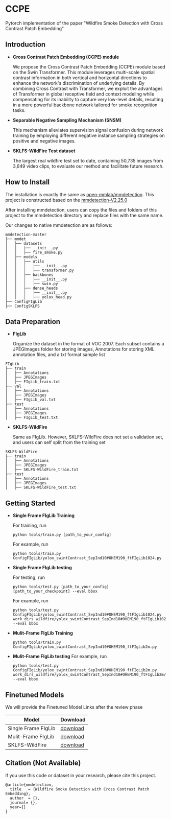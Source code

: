 # CCPE
Pytorch implementation of the paper "Wildfire Smoke Detection with Cross Contrast Patch Embedding"

## Introduction
- **Cross Contrast Patch Embedding (CCPE) module**

    We propose the Cross Contrast Patch Embedding (CCPE) module based on the Swin Transformer. This module leverages multi-scale spatial contrast information in both vertical and horizontal directions to enhance the network's discrimination of underlying details. By combining Cross Contrast with Transformer, we exploit the advantages of Transformer in global receptive field and context modeling while compensating for its inability to capture very low-level details, resulting in a more powerful backbone network tailored for smoke recognition tasks.

- **Separable Negative Sampling Mechanism (SNSM)**
 
    This mechanism alleviates supervision signal confusion during network training by employing different negative instance sampling strategies on positive and negative images.

- **SKLFS-WildFire Test dataset**
 
     The largest real wildfire test set to date, containing 50,735 images from 3,649 video clips, to evaluate our method and facilitate future research.



## How to Install
The installation is exactly the same as [open-mmlab/mmdetection](https://github.com/open-mmlab/mmdetection). This project is constructed based on the [mmdetection-V2.25.0](https://github.com/open-mmlab/mmdetection/tree/2.x)

After installing mmdetection, users can copy the files and folders of this project to the mmdetection directory and replace files with the same name. 

Our changes to native mmdetection are as follows:
```
mmdetection-master
├── mmdet
│   ├── datasets
│   │   ├── __init__.py
│   │   ├── fire_smoke.py
│   ├── models
│   │   ├── utils
│   │   │   ├── __init__.py
│   │   │   ├── transformer.py
│   │   ├── backbones
│   │   │   ├── __init__.py
│   │   │   ├── swin.py
│   │   ├── dense_heads
│   │   │   ├── __init__.py
│   │   │   ├── yolox_head.py
├── ConfigFIgLib
├── ConfigSKLFS
```

## Data Preparation
- **FIgLib**

  Organize the dataset in the format of VOC 2007. Each subset contains a JPEGImages folder for storing images, Annotations for storing XML annotation files, and a txt format sample list
```
FIgLib
├── train
│   ├── Annotations
│   ├── JPEGImages
│   ├── FIgLib_train.txt
├── val
│   ├── Annotations
│   ├── JPEGImages
│   ├── FIgLib_val.txt
├── test
│   ├── Annotations
│   ├── JPEGImages
│   ├── FIgLib_test.txt
```
- **SKLFS-WildFire**
  
  Same as FIgLib. However, SKLFS-WildFire does not set a validation set, and users can self split from the training set
```
SKLFS-WildFire
├── train
│   ├── Annotations
│   ├── JPEGImages
│   ├── SKLFS-WildFire_train.txt
├── test
│   ├── Annotations
│   ├── JPEGImages
│   ├── SKLFS-WildFire_test.txt
```

## Getting Started
- **Single Frame FIgLib Training**

  For training, run
  ```Shell
  python tools/train.py [path_to_your_config] 
  ```
  For example, run
  ```Shell
  python tools/train.py ConfigFIgLib/yolox_swintContrast_SepInd10#OHEM190_ftFIgLib1024.py
  ```

- **Single Frame FIgLib testing**

  For testing, run
    ```Shell
    python tools/test.py [path_to_your_config]  [path_to_your_checkpoint] --eval bbox
    ```


  For example, run
  ```Shell
  python tools/test.py ConfigFIgLib/yolox_swintContrast_SepInd10#OHEM190_ftFIgLib1024.py work_dirs_wildfire/yolox_swintContrast_SepInd10#OHEM190_ftFIgLib1024/epoch_80.pth   --eval bbox
  ```

- **Mulit-Frame FIgLib Training**

    ```Shell
    python tools/train.py ConfigFIgLib/yolox_swintContrast_SepInd10#OHEM190_ftFIgLib2m.py
    ```

- **Mulit-Frame FIgLib testing**
  For example, run
  ```Shell
  python tools/test.py ConfigFIgLib/yolox_swintContrast_SepInd10#OHEM190_ftFIgLib2m.py work_dirs_wildfire/yolox_swintContrast_SepInd10#OHEM190_ftFIgLib2m/epoch_30.pth   --eval bbox
  ```


## Finetuned Models
We will provide the Finetuned Model Links after the review phase

| Model                 | Download     |
|-----------------------|--------------|
| Single Frame FIgLib   | [download]() |
| Mulit-Frame FIgLib    |[download]()  |
| SKLFS-WildFire    |[download]()  |





## Citation (Not Available)

If you use this code or dataset in your research, please cite this project.

```
@article{mmdetection,
  title   = {Wildfire Smoke Detection with Cross Contrast Patch Embedding},
  author  = {},
  journal= {},
  year={}
}
```

